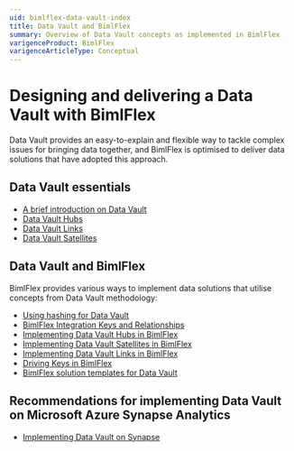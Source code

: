 ```yaml
---
uid: bimlflex-data-vault-index
title: Data Vault and BimlFlex
summary: Overview of Data Vault concepts as implemented in BimlFlex
varigenceProduct: BimlFlex
varigenceArticleType: Conceptual
---
```

# Designing and delivering a Data Vault with BimlFlex

Data Vault provides an easy-to-explain and flexible way to tackle complex issues for bringing data together, and BimlFlex is optimised to deliver data solutions that have adopted this approach.

## Data Vault essentials

* [A brief introduction on Data Vault](xref:bimlflex-data-vault-introduction)
* [Data Vault Hubs](xref:bimlflex-data-vault-concept-hub)
* [Data Vault Links](xref:bimlflex-data-vault-concept-link)
* [Data Vault Satellites](xref:bimlflex-data-vault-concept-satellite)

## Data Vault and BimlFlex

BimlFlex provides various ways to implement data solutions that utilise concepts from Data Vault methodology:

* [Using hashing for Data Vault](xref:bimlflex-data-vault-hashing)
* [BimlFlex Integration Keys and Relationships](xref:bimlflex-data-vault-integration-keys-and-relationships)
* [Implementing Data Vault Hubs in BimlFlex](xref:bimlflex-data-vault-implementation-hub)
* [Implementing Data Vault Satellites in BimlFlex](xref:bimlflex-data-vault-implementation-satellite)
* [Implementing Data Vault Links in BimlFlex](xref:bimlflex-data-vault-implementation-link)
* [Driving Keys in BimlFlex](xref:bimlflex-data-vault-driving-keys)
* [BimlFlex solution templates for Data Vault](xref:bimlflex-data-vault-templates)

## Recommendations for implementing Data Vault on Microsoft Azure Synapse Analytics

* [Implementing Data Vault on Synapse](xref:bimlflex-data-vault-best-practices-for-deploying-data-vault-on-azure-synapse)
